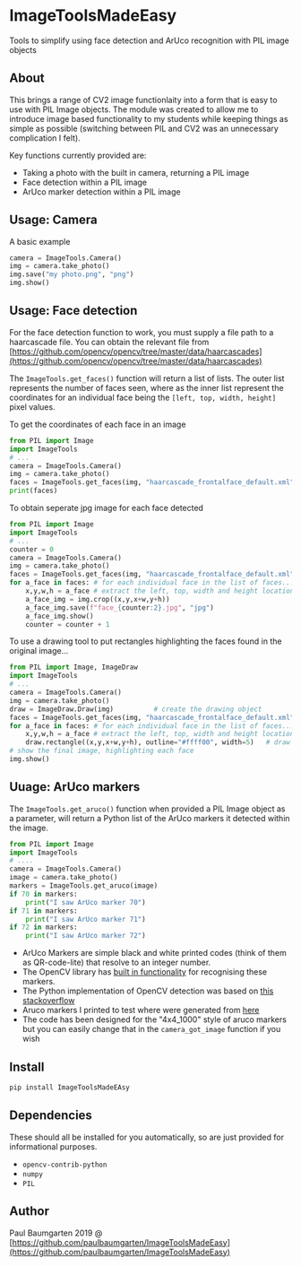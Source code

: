 # ImageToolsMadeEasy

Tools to simplify using face detection and ArUco recognition with PIL image objects

## About

This brings a range of CV2 image functionlaity into a form that is easy to use with PIL Image objects. The module was created to allow me to introduce image based functionality to my students while keeping things as simple as possible (switching between PIL and CV2 was an unnecessary complication I felt).

Key functions currently provided are:

* Taking a photo with the built in camera, returning a PIL image
* Face detection within a PIL image
* ArUco marker detection within a PIL image

## Usage: Camera

A basic example

```python
camera = ImageTools.Camera()
img = camera.take_photo()
img.save("my photo.png", "png")
img.show()
```

## Usage: Face detection

For the face detection function to work, you must supply a file path to a haarcascade file. You can obtain the relevant file from [https://github.com/opencv/opencv/tree/master/data/haarcascades](https://github.com/opencv/opencv/tree/master/data/haarcascades)

The `ImageTools.get_faces()` function will return a list of lists. The outer list represents the number of faces seen, where as the inner list represent the coordinates for an individual face being the `[left, top, width, height]` pixel values.

To get the coordinates of each face in an image

```python
from PIL import Image
import ImageTools
# ...
camera = ImageTools.Camera()
img = camera.take_photo()
faces = ImageTools.get_faces(img, "haarcascade_frontalface_default.xml")
print(faces)
```

To obtain seperate jpg image for each face detected

```python
from PIL import Image
import ImageTools
# ...
counter = 0
camera = ImageTools.Camera()
img = camera.take_photo()
faces = ImageTools.get_faces(img, "haarcascade_frontalface_default.xml")
for a_face in faces: # for each individual face in the list of faces...
    x,y,w,h = a_face # extract the left, top, width and height locations of a face
    a_face_img = img.crop((x,y,x+w,y+h))
    a_face_img.save(f"face_{counter:2}.jpg", "jpg")
    a_face_img.show()
    counter = counter + 1
```

To use a drawing tool to put rectangles highlighting the faces found in the original image...

```python
from PIL import Image, ImageDraw
import ImageTools
# ...
camera = ImageTools.Camera()
img = camera.take_photo()
draw = ImageDraw.Draw(img)          # create the drawing object
faces = ImageTools.get_faces(img, "haarcascade_frontalface_default.xml")
for a_face in faces: # for each individual face in the list of faces...
    x,y,w,h = a_face # extract the left, top, width and height locations of a face
    draw.rectangle((x,y,x+w,y+h), outline="#ffff00", width=5)   # draw a rectangle around the face
# show the final image, highlighting each face
img.show()
```

## Uuage: ArUco markers

The `ImageTools.get_aruco()` function when provided a PIL Image object as a parameter, will return a Python list of the ArUco markers it detected within the image.

```python
from PIL import Image
import ImageTools
# ....
camera = ImageTools.Camera()
image = camera.take_photo()
markers = ImageTools.get_aruco(image)
if 70 in markers:
    print("I saw ArUco marker 70")
if 71 in markers:
    print("I saw ArUco marker 71")
if 72 in markers:
    print("I saw ArUco marker 72")
```

* ArUco Markers are simple black and white printed codes (think of them as QR-code-lite) that resolve to an integer number.
* The OpenCV library has [built in functionality](https://docs.opencv.org/trunk/d5/dae/tutorial_aruco_detection.html) for recognising these markers.  
* The Python implementation of OpenCV detection was based on [this stackoverflow](https://stackoverflow.com/questions/52814747/aruco-opencv-example-all-markers-rejected)
* Aruco markers I printed to test where were generated from [here](https://docs.opencv.org/trunk/d5/dae/tutorial_aruco_detection.html)
* The code has been designed for the "4x4_1000" style of aruco markers but you can easily change that in the `camera_got_image` function if you wish


## Install

```bash
pip install ImageToolsMadeEAsy
```

## Dependencies

These should all be installed for you automatically, so are just provided for informational purposes.

* `opencv-contrib-python`
* `numpy`
* `PIL`

## Author

Paul Baumgarten 2019 @ [https://github.com/paulbaumgarten/ImageToolsMadeEasy](https://github.com/paulbaumgarten/ImageToolsMadeEasy)

